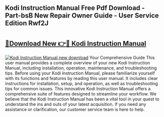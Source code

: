## Kodi Instruction Manual Free Pdf Download - Part-bsB New Repair Owner Guide - User Service Edition Rwf2J

# <h2><a href="http://bc37017.oget.top/?id=Kodi+Instruction+Manual">🔗Download New 👉🔴 Kodi Instruction Manual</a></h2>

[![Kodi Instruction Manual new download](https://i.imgur.com/5g1atiW.png)](http://bc37017.oget.top/?id=Kodi+Instruction+Manual)
Your Comprehensive Guide This user manual provides a complete overview of your new Kodi Instruction Manual, including installation, operation, maintenance, and troubleshooting tips. Before using your Kodi Instruction Manual, please familiarize yourself with its functions and features by reading this user manual. It includes clear instructions for installation, setup, and operation, as well as troubleshooting tips for common issues. This innovative Kodi Instruction Manual offers a comprehensive suite of features designed to streamline your workflow. We believe that the Kodi Instruction Manual has been a vital tool in your quest to understand the ins and outs of your latest acquisition. If you need any assistance or clarification, our customer service team is here to help.
